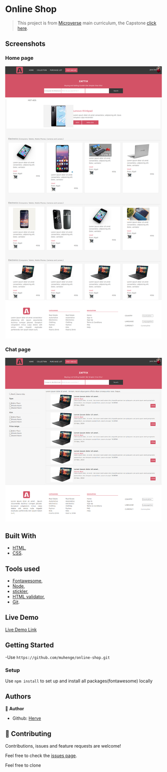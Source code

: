 # Online Shop

> This project is from [Microverse](https://www.microverse.org/) main curriculum, the Capstone [click here](https://www.notion.so/HTML-CSS-capstone-project-Online-shop-for-electronics-a3dbffab0c744c33b70001a79876edde).



## Screenshots

### Home page
![screenshot](screenshots/home-lg.png)

### Chat page
![screenshot](screenshots/result-home.png)

## Built With

- [HTML](https://developer.mozilla.org/en-US/docs/Web/HTML),
- [CSS](https://www.w3schools.com/css/).

## Tools used

- [Fontawesome](https://fontawesome.com/),
- [Node](https://nodejs.org/en/),
- [stickler](https://stickler-ci.com/),
- [HTML validator](https://validator.w3.org/),
- [Git](https://git-scm.com/).

## Live Demo

[Live Demo Link](https://muhenge.github.io/online-shop/home.html)


## Getting Started

-Use `https://github.com/muhenge/online-shop.git`

### Setup
Use `npm install` to set up and install all packages(fontawesome) locally

## Authors

👤 **Author**

- Github: [Herve](https://github.com/muhenge)

## 🤝 Contributing

Contributions, issues and feature requests are welcome!

Feel free to check the [issues page](https://github.com/muhenge/online-shop/issues).

Feel free to clone
